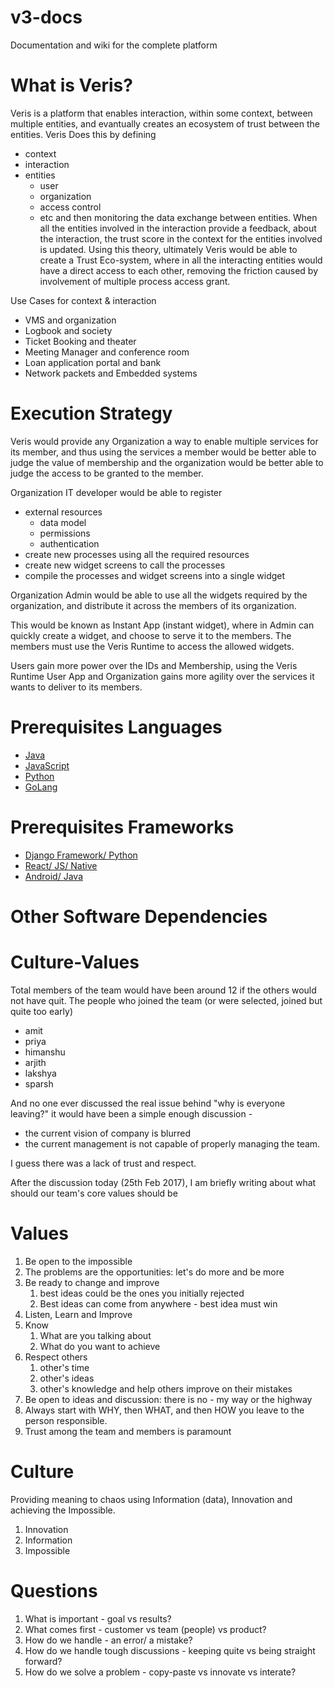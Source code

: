 # v3-docs
Documentation and wiki for the complete platform

# What is Veris? 

Veris is a platform that enables interaction, within some context, between multiple entities, and evantually creates an ecosystem of trust between the entities.
Veris Does this by defining
- context
- interaction
- entities
    - user
    - organization
    - access control
    - etc
and then monitoring the data exchange between entities. When all the entities involved in the interaction provide a feedback, about the interaction, the trust score in the context for the entities involved is updated.
Using this theory, ultimately Veris would be able to create a Trust Eco-system, where in all the interacting entities would have a direct access to each other, removing the friction caused by involvement of multiple process access grant.

Use Cases for context & interaction

- VMS and organization
- Logbook and society
- Ticket Booking and theater
- Meeting Manager and conference room
- Loan application portal and bank
- Network packets and Embedded systems

# Execution Strategy

Veris would provide any Organization a way to enable multiple services for its member, and thus using the services a member would be better able to judge the value of membership and the organization would be better able to judge the access to be granted to the member.

Organization IT developer would be able to register
- external resources
    - data model
    - permissions
    - authentication
- create new processes using all the required resources
- create new widget screens to call the processes
- compile the processes and widget screens into a single widget

Organization Admin would be able to use all the widgets required by the organization, and distribute it across the members of its organization.

This would be known as Instant App (instant widget), where in Admin can quickly create a widget, and choose to serve it to the members. The members must use the Veris Runtime to access the allowed widgets.

Users gain more power over the IDs and Membership, using the Veris Runtime User App and Organization gains more agility over the services it wants to deliver to its members.

# Prerequisites Languages

- [Java](#)
- [JavaScript](https://github.com/getify/You-Dont-Know-JS)
- [Python](https://learnpythonthehardway.org/book/)
- [GoLang](https://tour.golang.org/welcome/1)

# Prerequisites Frameworks

- [Django Framework/ Python](#)
- [React/ JS/ Native](http://www.reactnativeexpress.com/)
- [Android/ Java](#)

# Other Software Dependencies

# Culture-Values

Total members of the team would have been around 12 if the others would not have quit.
The people who joined the team (or were selected, joined but quite too early)
- amit
- priya
- himanshu
- arjith
- lakshya
- sparsh

And no one ever discussed the real issue behind "why is everyone leaving?"
it would have been a simple enough discussion - 
- the current vision of company is blurred
- the current management is not capable of properly managing the team.

I guess there was a lack of trust and respect.

After the discussion today (25th Feb 2017), I am briefly writing about what should our team's core values should be

# Values

1. Be open to the impossible
1. The problems are the opportunities: let's do more and be more
1. Be ready to change and improve
    1. best ideas could be the ones you initially rejected
    1. Best ideas can come from anywhere - best idea must win
1. Listen, Learn and Improve
1. Know
    1. What are you talking about
    1. What do you want to achieve
1. Respect others
    1. other's time
    1. other's ideas
    1. other's knowledge and help others improve on their mistakes
1. Be open to ideas and discussion: there is no - my way or the highway
1. Always start with WHY, then WHAT, and then HOW you leave to the person responsible.
1. Trust among the team and members is paramount

# Culture

Providing meaning to chaos using Information (data), Innovation and achieving the Impossible.

1. Innovation
1. Information
1. Impossible

# Questions

1. What is important - goal vs results?
1. What comes first - customer vs team (people) vs product?
1. How do we handle - an error/ a mistake?
1. How do we handle tough discussions - keeping quite vs being straight forward?
1. How do we solve a problem - copy-paste vs innovate vs interate?

